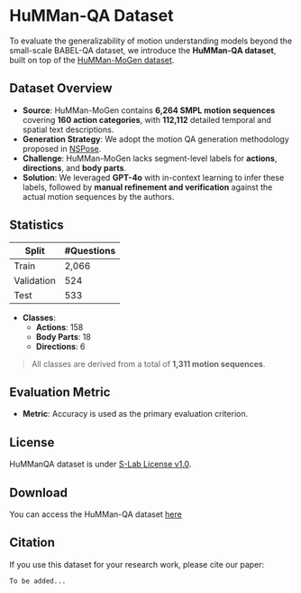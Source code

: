# HuMMan-QA Dataset

To evaluate the generalizability of motion understanding models beyond the small-scale BABEL-QA dataset, we introduce the **HuMMan-QA dataset**, built on top of the [HuMMan-MoGen dataset](https://arxiv.org/pdf/2312.15004).

## Dataset Overview

- **Source**: HuMMan-MoGen contains **6,264 SMPL motion sequences** covering **160 action categories**, with **112,112** detailed temporal and spatial text descriptions.
- **Generation Strategy**: We adopt the motion QA generation methodology proposed in [NSPose](https://github.com/markendo/HumanMotionQA).
- **Challenge**: HuMMan-MoGen lacks segment-level labels for **actions**, **directions**, and **body parts**.
- **Solution**: We leveraged **GPT-4o** with in-context learning to infer these labels, followed by **manual refinement and verification** against the actual motion sequences by the authors.

## Statistics

| Split      | #Questions |
|------------|------------|
| Train      | 2,066      |                   
| Validation | 524        |                   
| Test       | 533        |                   

- **Classes**:
  - **Actions**: 158
  - **Body Parts**: 18
  - **Directions**: 6

> All classes are derived from a total of **1,311 motion sequences**.

## Evaluation Metric

- **Metric**: Accuracy is used as the primary evaluation criterion.

## License
HuMManQA dataset is under [S-Lab License v1.0](https://caizhongang.com/projects/HuMMan/license.txt).


## Download

You can access the HuMMan-QA dataset [here](https://drive.google.com/drive/folders/1JDQyXLfKdDA5o0cvD14IbXKtQFAh1Fad?usp=drive_link)


## Citation
If you use this dataset for your research work, please cite our paper:
```bibtext
To be added... 
```
